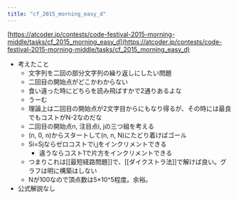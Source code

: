 ```yaml
---
title: "cf_2015_morning_easy_d"
---
```


[https://atcoder.jp/contests/code-festival-2015-morning-middle/tasks/cf_2015_morning_easy_d](https://atcoder.jp/contests/code-festival-2015-morning-middle/tasks/cf_2015_morning_easy_d)
- 考えたこと
    - 文字列を二回の部分文字列の繰り返しにしたい問題
    - 二回目の開始点がどこかわからない
    - 食い違った時にどちらを読み飛ばすかで2通りあるよな
    - うーむ
    - 理論上は二回目の開始点が2文字目からにもなり得るが、その時には最良でもコストがN-2なのだな
    - 二回目の開始点n, 注目点i, jの三つ組を考える
    - (n, 0, n)からスタートして(n, n, N)にたどり着けばゴール
    - Si=Sjならゼロコストでi,jをインクリメントできる
        - 違うならコスト1で片方をインクリメントできる
    - つまりこれは[[最短経路問題]]で、[[ダイクストラ法]]で解けば良い。グラフは明に構築はしない
    - Nが100なので頂点数は5×10^5程度。余裕。
- 公式解説なし

